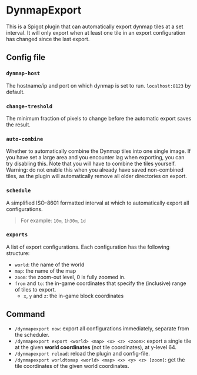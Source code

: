 # DynmapExport
This is a Spigot plugin that can automatically export dynmap tiles at a set
interval. It will only export when at least one tile in an export configuration
has changed since the last export.

## Config file
### `dynmap-host`
The hostname/ip and port on which dynmap is set to run. `localhost:8123` by
default.

### `change-treshold`
The minimum fraction of pixels to change before the automatic export saves the
result.

### `auto-combine`
Whether to automatically combine the Dynmap tiles into one single image.
If you have set a large area and you encounter lag when exporting, you can try
disabling this.  Note that you will have to combine the tiles yourself.
Warning: do not enable this when you already have saved non-combined tiles, as
the plugin will automatically remove all older directories on export.

### `schedule`
A simplified ISO-8601 formatted interval at which to automatically export all
configurations.
> For example: `10m`, `1h30m`, `1d`

### `exports`
A list of export configurations. Each configuration has the following structure:
- `world`: the name of the world
- `map`: the name of the map
- `zoom`: the zoom-out level, 0 is fully zoomed in.
- `from` and `to`: the in-game coordinates that specify the (inclusive) range
  of tiles to export.
  - `x`, `y` and `z`: the in-game block coordinates

## Command
- `/dynmapexport now`: export all configurations immediately, separate from the
  scheduler.
- `/dynmapexport export <world> <map> <x> <z> <zoom>`: export a single tile at
  the given **world coordinates** (not tile coordinates), at y-level 64.
- `/dynmapexport reload`: reload the plugin and config-file.
- `/dynmapexport worldtomap <world> <map> <x> <y> <z> [zoom]`: get the tile
  coordinates of the given world coordinates.
